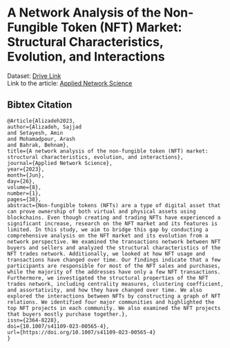 # A Network Analysis of the Non-Fungible Token (NFT) Market: Structural Characteristics, Evolution, and Interactions
Dataset: [Drive Link](https://drive.google.com/file/d/1Tg_TfLwuooiMvhKnrVQ_qWnswaFbYGux/view?usp=sharing)  
Link to the article: [Applied Network Science](https://appliednetsci.springeropen.com/articles/10.1007/s41109-023-00565-4)

## Bibtex Citation
```
﻿@Article{Alizadeh2023,
author={Alizadeh, Sajjad
and Setayesh, Amin
and Mohamadpour, Arash
and Bahrak, Behnam},
title={A network analysis of the non-fungible token (NFT) market: structural characteristics, evolution, and interactions},
journal={Applied Network Science},
year={2023},
month={Jun},
day={26},
volume={8},
number={1},
pages={38},
abstract={Non-fungible tokens (NFTs) are a type of digital asset that can prove ownership of both virtual and physical assets using blockchains. Even though creating and trading NFTs have experienced a significant increase, research on the NFT market and its features is limited. In this study, we aim to bridge this gap by conducting a comprehensive analysis on the NFT market and its evolution from a network perspective. We examined the transactions network between NFT buyers and sellers and analyzed the structural characteristics of the NFT trades network. Additionally, we looked at how NFT usage and transactions have changed over time. Our findings indicate that a few participants are responsible for most of the NFT sales and purchases, while the majority of the addresses have only a few NFT transactions. Furthermore, we investigated the structural properties of the NFT trades network, including centrality measures, clustering coefficient, and assortativity, and how they have changed over time. We also explored the interactions between NFTs by constructing a graph of NFT relations. We identified four major communities and highlighted the top NFT projects in each community. We also examined the NFT projects that buyers mostly purchase together.},
issn={2364-8228},
doi={10.1007/s41109-023-00565-4},
url={https://doi.org/10.1007/s41109-023-00565-4}
}
```
